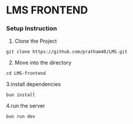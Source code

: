 # LMS FRONTEND

### Setup Instruction

1. Clone the Project
```
git clone https://github.com/pratham40/LMS.git
```
2. Move into the directory
```
cd LMS-frontend
```
3.install dependencies
```
bun install
```
4.run the server
```
bun run dev
```